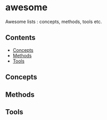 # awesome
Awesome lists : concepts, methods, tools etc. 

## Contents

- [Concepts](#concepts)
- [Methods](#methods)
- [Tools](#tools)

## Concepts

## Methods

## Tools
